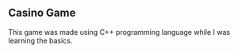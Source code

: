 ## Casino Game 

This game was made using C++ programming language while I was learning the basics.

